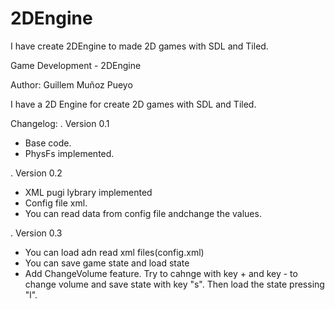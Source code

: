 # 2DEngine
I have create 2DEngine to made 2D games with SDL and Tiled.

Game Development - 2DEngine

Author: Guillem Muñoz Pueyo

I have a 2D Engine for create 2D games with SDL and Tiled.

Changelog:
. Version 0.1
  - Base code.
  - PhysFs implemented.
  
. Version 0.2
  - XML pugi lybrary implemented
  - Config file xml.
  - You can read data from config file andchange the values.

. Version 0.3
- You can load adn read xml files(config.xml)
- You can save game state and load state
- Add ChangeVolume feature. Try to cahnge with key + and key - to change volume and save state with key "s". Then load the state pressing "l".
